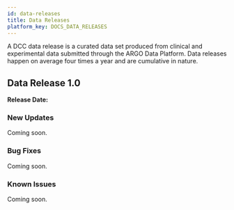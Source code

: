 ```yaml
---
id: data-releases
title: Data Releases
platform_key: DOCS_DATA_RELEASES
---
```


A DCC data release is a curated data set produced from clinical and experimental data submitted through the ARGO Data Platform. Data releases happen on average four times a year and are cumulative in nature.

## Data Release 1.0

**Release Date:**

### New Updates

Coming soon.

### Bug Fixes

Coming soon.

### Known Issues

Coming soon.
